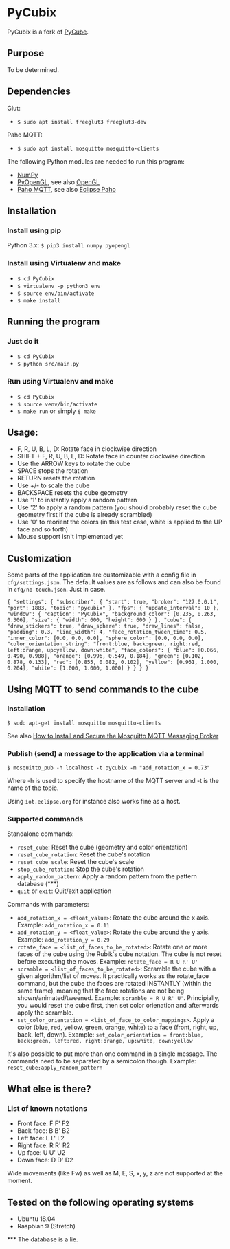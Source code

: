 # PyCubix

PyCubix is a fork of [PyCube](https://github.com/mtking2/PyCube).

## Purpose

To be determined.

## Dependencies

Glut:
- `$ sudo apt install freeglut3 freeglut3-dev`

Paho MQTT:
- `$ sudo apt install mosquitto mosquitto-clients`

The following Python modules are needed to run this program:
- [NumPy](http://www.numpy.org/)
- [PyOpenGL](pyopengl.sourceforge.net/), see also [OpenGL](https://www.opengl.org/)
- [Paho MQTT](https://pypi.org/project/paho-mqtt/), see also [Eclipse Paho](https://www.eclipse.org/paho/)

## Installation

### Install using pip

Python 3.x: `$ pip3 install numpy pyopengl`

### Install using Virtualenv and make

- `$ cd PyCubix`
- `$ virtualenv -p python3 env`
- `$ source env/bin/activate`
- `$ make install`

## Running the program

### Just do it

- `$ cd PyCubix`
- `$ python src/main.py`

### Run using Virtualenv and make

- `$ cd PyCubix`
- `$ source venv/bin/activate`
- `$ make run` or simply `$ make`

## Usage:

- F, R, U, B, L, D: Rotate face in clockwise direction
- SHIFT + F, R, U, B, L, D: Rotate face in counter clockwise direction
- Use the ARROW keys to rotate the cube
- SPACE stops the rotation
- RETURN resets the rotation
- Use +/- to scale the cube
- BACKSPACE resets the cube geometry
- Use '1' to instantly apply a random pattern
- Use '2' to apply a random pattern (you should probably reset the cube geometry first if the cube is already scrambled)
- Use '0' to reorient the colors (in this test case, white is applied to the UP face and so forth)
- Mouse support isn't implemented yet

## Customization

Some parts of the application are customizable with a config file in `cfg/settings.json`. The default values are as follows and can also be found in `cfg/no-touch.json`. Just in case.

`{
    "settings": {
        "subscriber": {
            "start": true,
            "broker": "127.0.0.1",
            "port": 1883,
            "topic": "pycubix"
        },
        "fps": {
            "update_interval": 10
        },
        "window": {
            "caption": "PyCubix",
            "background_color": [0.235, 0.263, 0.306],
            "size": {
                "width": 600,
                "height": 600
            }
        },
        "cube": {
            "draw_stickers": true,
            "draw_sphere": true,
            "draw_lines": false,
            "padding": 0.3,
            "line_width": 4,
            "face_rotation_tween_time": 0.5,
            "inner_color": [0.0, 0.0, 0.0],
            "sphere_color": [0.0, 0.0, 0.0],
            "color_orientation_string": "front:blue, back:green, right:red, left:orange, up:yellow, down:white",
            "face_colors": {
                "blue": [0.066, 0.490, 0.988],
                "orange": [0.996, 0.549, 0.184],
                "green": [0.102, 0.878, 0.133],
                "red": [0.855, 0.082, 0.102],
                "yellow": [0.961, 1.000, 0.204],
                "white": [1.000, 1.000, 1.000]
            }
        }
    }
}`

## Using MQTT to send commands to the cube

### Installation

`$ sudo apt-get install mosquitto mosquitto-clients`

See also [How to Install and Secure the Mosquitto MQTT Messaging Broker](https://www.digitalocean.com/community/tutorials/how-to-install-and-secure-the-mosquitto-mqtt-messaging-broker-on-ubuntu-16-04)

### Publish (send) a message to the application via a terminal

`$ mosquitto_pub -h localhost -t pycubix -m "add_rotation_x = 0.73"`

Where -h is used to specify the hostname of the MQTT server and -t is the name of the topic.

Using `iot.eclipse.org` for instance also works fine as a host.

### Supported commands

Standalone commands:
- `reset_cube`: Reset the cube (geometry and color orientation)
- `reset_cube_rotation`: Reset the cube's rotation
- `reset_cube_scale`: Reset the cube's scale
- `stop_cube_rotation`: Stop the cube's rotation
- `apply_random_pattern`: Apply a random pattern from the pattern database (***)
- `quit` or `exit`: Quit/exit application

Commands with parameters:
- `add_rotation_x = <float_value>`: Rotate the cube around the x axis. Example: `add_rotation_x = 0.11`
- `add_rotation_y = <float_value>`: Rotate the cube around the y axis. Example: `add_rotation_y = 0.29`
- `rotate_face = <list_of_faces_to_be_rotated>`: Rotate one or more faces of the cube using the Rubik's cube notation. The cube is not reset before executing the moves. Example: `rotate_face = R U R' U'`
- `scramble = <list_of_faces_to_be_rotated>`: Scramble the cube with a given algorithm/list of moves. It practically works as the rotate_face command, but the cube the faces are rotated INSTANTLY (within the same frame), meaning that the face rotations are not being shown/animated/tweened. Example: `scramble = R U R' U'`. Principially, you would reset the cube first, then set color orienation and afterwards apply the scramble.
- `set_color_orientation = <list_of_face_to_color_mappings>`. Apply a color (blue, red, yellow, green, orange, white) to a face (front, right, up, back, left, down). Example: `set_color_orientation = front:blue, back:green, left:red, right:orange, up:white, down:yellow`

It's also possible to put more than one command in a single message. The commands need to be separated by a semicolon though. Example: `reset_cube;apply_random_pattern`

## What else is there?

### List of known notations

- Front face: F F' F2
- Back face: B B' B2
- Left face: L L' L2
- Right face: R R' R2
- Up face: U U' U2
- Down face: D D' D2

Wide movements (like Fw) as well as M, E, S, x, y, z are not supported at the moment.

## Tested on the following operating systems

- Ubuntu 18.04
- Raspbian 9 (Stretch)

*** The database is a lie.

